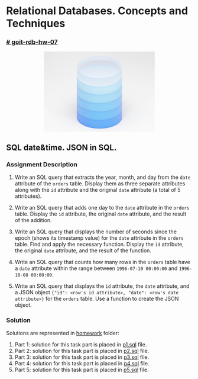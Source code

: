 # Relational Databases. Concepts and Techniques

### [# goit-rdb-hw-07](https://github.com/topics/goit-rdb-hw-07)

<p align="center">
  <img align="center" src="./assets/thumbnail.jpg" width="300" title="Project thumbnail" alt="project thumbnail">
</p>


## SQL date&time. JSON in SQL.

### Assignment Description

1. Write an SQL query that extracts the year, month, and day from the `date` attribute of the `orders` table. Display them as three separate attributes along with the `id` attribute and the original `date` attribute (a total of 5 attributes).

2. Write an SQL query that adds one day to the `date` attribute in the `orders` table. Display the `id` attribute, the original `date` attribute, and the result of the addition.

3. Write an SQL query that displays the number of seconds since the epoch (shows its timestamp value) for the `date` attribute in the `orders` table. Find and apply the necessary function. Display the `id` attribute, the original `date` attribute, and the result of the function.

4. Write an SQL query that counts how many rows in the `orders` table have a `date` attribute within the range between `1996-07-10 00:00:00` and `1996-10-08 00:00:00`.

5. Write an SQL query that displays the `id` attribute, the `date` attribute, and a JSON object `{"id": <row's id attribute>, "date": <row's date attribute>}` for the `orders` table. Use a function to create the JSON object.

### Solution

Solutions are represented in [homework](./homework/) folder:

1. Part 1: solution for this task part is placed in [p1.sql](./homework/p1.sql) file.
2. Part 2: solution for this task part is placed in [p2.sql](./homework/p2.sql) file.
3. Part 3: solution for this task part is placed in [p3.sql](./homework/p3.sql) file.
4. Part 4: solution for this task part is placed in [p4.sql](./homework/p4.sql) file.
5. Part 5: solution for this task part is placed in [p5.sql](./homework/p5.sql) file.

